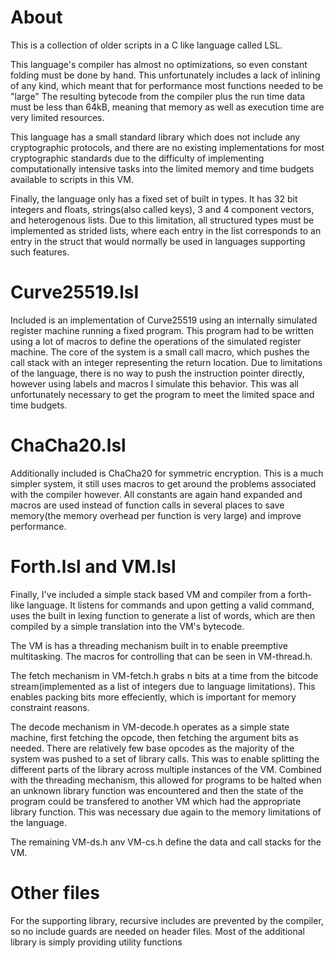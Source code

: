 # About

This is a collection of older scripts in a C like language called LSL.

This language's compiler has almost no optimizations, so even constant folding must be done by hand. This unfortunately
includes a lack of inlining of any kind, which meant that for performance most functions needed to be "large"
The resulting bytecode from the compiler plus the run time data must be less than 64kB, meaning that memory as well as
execution time are very limited resources.

This language has a small standard library which does not include any cryptographic protocols, and there are no existing
implementations for most cryptographic standards due to the difficulty of implementing computationally intensive tasks
into the limited memory and time budgets available to scripts in this VM.

Finally, the language only has a fixed set of built in types. It has 32 bit integers and floats, strings(also called keys), 3 and 4 component
vectors, and heterogenous lists. Due to this limitation, all structured types must be implemented as strided lists, where each
entry in the list corresponds to an entry in the struct that would normally be used in languages supporting such features.

# Curve25519.lsl

Included is an implementation of Curve25519 using an internally simulated register machine running a fixed program.
This program had to be written using a lot of macros to define the operations of the simulated register machine.
The core of the system is a small call macro, which pushes the call stack with an integer representing the return location.
Due to limitations of the language, there is no way to push the instruction pointer directly, however using labels and macros
I simulate this behavior. This was all unfortunately necessary to get the program to meet the limited space and time budgets.

# ChaCha20.lsl

Additionally included is ChaCha20 for symmetric encryption. This is a much simpler system, it still uses macros to get around
the problems associated with the compiler however. All constants are again hand expanded and macros are used instead of function
calls in several places to save memory(the memory overhead per function is very large) and improve performance.

# Forth.lsl and VM.lsl

Finally, I've included a simple stack based VM and compiler from a forth-like language. It listens for commands and upon getting
a valid command, uses the built in lexing function to generate a list of words, which are then compiled by a simple translation
into the VM's bytecode.

The VM is has a threading mechanism built in to enable preemptive multitasking. The macros for controlling that can be seen in
VM-thread.h.

The fetch mechanism in VM-fetch.h grabs n bits at a time from the bitcode stream(implemented as a list of integers due to language
limitations). This enables packing bits more effeciently, which is important for memory constraint reasons.

The decode mechanism in VM-decode.h operates as a simple state machine, first fetching the opcode, then fetching the argument
bits as needed. There are relatively few base opcodes as the majority of the system was pushed to a set of library calls. This
was to enable splitting the different parts of the library across multiple instances of the VM. Combined with the threading
mechanism, this allowed for programs to be halted when an unknown library function was encountered and then the state of the
program could be transfered to another VM which had the appropriate library function. This was necessary due again to the memory
limitations of the language.

The remaining VM-ds.h anv VM-cs.h define the data and call stacks for the VM.

# Other files

For the supporting library, recursive includes are prevented by the compiler, so no include guards are needed on header files.
Most of the additional library is simply providing utility functions

